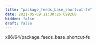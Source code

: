 ```yaml
---
title: "package_feeds_base_shortcut-fe"
date: 2021-05-09 11:30:26.699260
hidden: false
draft: false
---
```


x86/64/package_feeds_base_shortcut-fe

